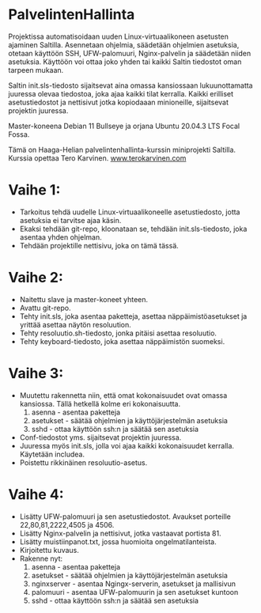 # PalvelintenHallinta
Projektissa automatisoidaan uuden Linux-virtuaalikoneen asetusten ajaminen Saltilla. Asennetaan ohjelmia, säädetään ohjelmien asetuksia,
otetaan käyttöön SSH, UFW-palomuuri, Nginx-palvelin ja säädetään niiden asetuksia. Käyttöön voi ottaa joko yhden tai kaikki Saltin
 tiedostot oman tarpeen mukaan.

Saltin init.sls-tiedosto sijaitsevat aina omassa kansiossaan lukuunottamatta juuressa olevaa tiedostoa, joka ajaa kaikki tilat kerralla. 
Kaikki erilliset asetustiedostot ja nettisivut jotka kopiodaaan minioneille, sijaitsevat projektin juuressa.

Master-koneena Debian 11 Bullseye ja orjana Ubuntu 20.04.3 LTS Focal Fossa.

Tämä on Haaga-Helian palvelintenhallinta-kurssin miniprojekti Saltilla. Kurssia opettaa Tero Karvinen. www.terokarvinen.com

# Vaihe 1:
- Tarkoitus tehdä uudelle Linux-virtuaalikoneelle asetustiedosto,
jotta asetuksia ei tarvitse ajaa käsin.
- Ekaksi tehdään git-repo, kloonataan se, tehdään init.sls-tiedosto,
joka asentaa yhden ohjelman.
- Tehdään projektille nettisivu, joka on tämä tässä.

# Vaihe 2:
- Naitettu slave ja master-koneet yhteen.
- Avattu git-repo.
- Tehty init.sls, joka asentaa paketteja, asettaa näppäimistöasetukset ja yrittää asettaa näytön resoluution.
- Tehty resoluutio.sh-tiedosto, jonka pitäisi asettaa resoluutio.
- Tehty keyboard-tiedosto, joka asettaa näppäimistön suomeksi.

# Vaihe 3:
- Muutettu rakennetta niin, että omat kokonaisuudet ovat omassa kansiossa. Tällä hetkellä kolme eri kokonaisuutta.
    1. asenna - asentaa paketteja
    2. asetukset - säätää ohjelmien ja käyttöjärjestelmän  asetuksia
    3. sshd - ottaa käyttöön ssh:n ja säätää sen asetuksia
- Conf-tiedostot yms. sijaitsevat projektin juuressa.
- Juuressa myös init.sls, jolla voi ajaa kaikki kokonaisuudet kerralla. Käytetään includea.
- Poistettu rikkinäinen resoluutio-asetus.

# Vaihe 4:
- Lisätty UFW-palomuuri ja sen asetustiedostot. Avaukset porteille 22,80,81,2222,4505 ja 4506.
- Lisätty Nginx-palvelin ja nettisivut, jotka vastaavat portista 81.
- Lisätty muistiinpanot.txt, jossa huomioita ongelmatilanteista.
- Kirjoitettu kuvaus.
- Rakenne nyt:
    1. asenna - asentaa paketteja
    2. asetukset - säätää ohjelmien ja käyttöjärjestelmän  asetuksia
    3. nginxserver - asentaa Ngingx-serverin, asetukset ja mallisivun
    4. palomuuri - asentaa UFW-palomuurin ja sen asetukset kuntoon 
    5. sshd - ottaa käyttöön ssh:n ja säätää sen asetuksia
